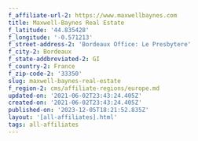 ```yaml
---
f_affiliate-url-2: https://www.maxwellbaynes.com
title: Maxwell-Baynes Real Estate
f_latitude: '44.835428'
f_longitude: '-0.571213'
f_street-address-2: 'Bordeaux Office: Le Presbytere­'
f_city-2: Bordeaux­
f_state-addbreviated-2: GI­
f_country-2: France
f_zip-code-2: '33350'
slug: maxwell-baynes-real-estate
f_region-2: cms/affiliate-regions/europe.md
updated-on: '2021-06-02T23:43:24.405Z'
created-on: '2021-06-02T23:43:24.405Z'
published-on: '2023-12-05T18:21:52.835Z'
layout: '[all-affiliates].html'
tags: all-affiliates
---
```



